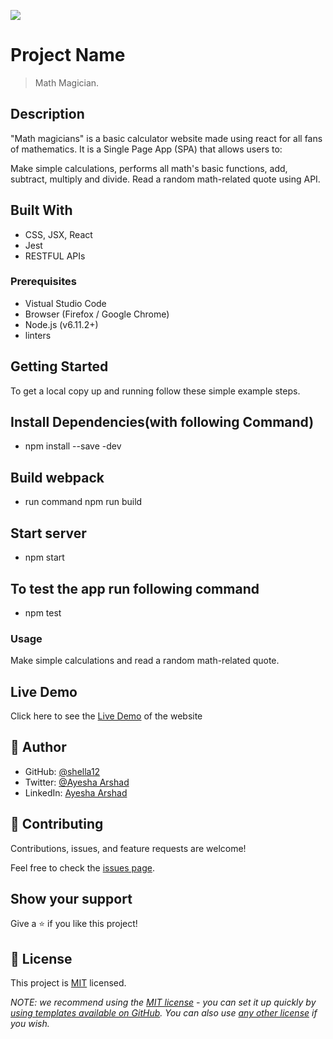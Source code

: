 ![](https://img.shields.io/badge/Microverse-blueviolet)

# Project Name

> Math Magician.

## Description

"Math magicians" is a basic calculator website made using react for all fans of mathematics. It is a Single Page App (SPA) that allows users to:

Make simple calculations, performs all math's basic functions, add, subtract, multiply and divide.
Read a random math-related quote using API.

## Built With

- CSS, JSX, React
- Jest
- RESTFUL APIs

### Prerequisites

- Vistual Studio Code
- Browser (Firefox / Google Chrome)
- Node.js (v6.11.2+)
- linters

## Getting Started

To get a local copy up and running follow these simple example steps.

## Install Dependencies(with following Command)

- npm install --save -dev

## Build webpack

- run command npm run build

## Start server

- npm start

## To test the app run following command

- npm test

### Usage

Make simple calculations and read a random math-related quote.

## Live Demo

Click here to see the [Live Demo](https://636d4335ca433e14cbbda6f5--lovely-frangipane-389b3a.netlify.app/) of the website 

## 👤 Author

- GitHub: [@shella12](https://github.com/shella12)
- Twitter: [@Ayesha Arshad](https://twitter.com/AyeshaA03712974)
- LinkedIn: [Ayesha Arshad](https://www.linkedin.com/in/ayesha-arshad-a690a015a/)

## 🤝 Contributing

Contributions, issues, and feature requests are welcome!

Feel free to check the [issues page](../../issues/).

## Show your support

Give a ⭐️ if you like this project!

## 📝 License

This project is [MIT](./LICENSE) licensed.

_NOTE: we recommend using the [MIT license](https://github.com/shella12/mathmagi.github.io/blob/dev/LICENSE.md) - you can set it up quickly by [using templates available on GitHub](https://docs.github.com/en/communities/setting-up-your-project-for-healthy-contributions/adding-a-license-to-a-repository). You can also use [any other license](https://choosealicense.com/licenses/) if you wish._

